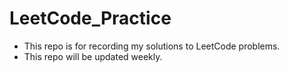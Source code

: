 # LeetCode_Practice
- This repo is for recording my solutions to LeetCode problems.
- This repo will be updated weekly.
